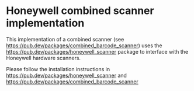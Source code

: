 # Honeywell combined scanner implementation

This implementation of a combined scanner (see https://pub.dev/packages/combined_barcode_scanner)
uses the https://pub.dev/packages/honeywell_scanner package to interface with the
Honeywell hardware scanners.

Please follow the installation instructions in https://pub.dev/packages/honeywell_scanner and https://pub.dev/packages/combined_barcode_scanner